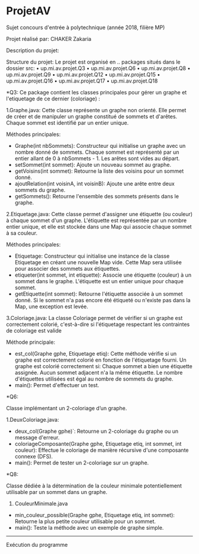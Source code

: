 # ProjetAV
Sujet concours d'entrée à polytechnique (année 2018, filière MP)

Projet réalisé par:
CHAKER Zakaria

Description du projet:


Structure du projet:
Le projet est organisé en .. packages situés dans le dossier src:
•	up.mi.av.projet.Q3
•	up.mi.av.projet.Q6
•	up.mi.av.projet.Q8
•	up.mi.av.projet.Q9
•	up.mi.av.projet.Q12
•	up.mi.av.projet.Q15
•	up.mi.av.projet.Q16
•	up.mi.av.projet.Q17
•	up.mi.av.projet.Q18

*Q3:
Ce package contient les classes principales pour gérer un graphe et l'etiquetage de ce dernier (coloriage) :

1.Graphe.java:
Cette classe représente un graphe non orienté. Elle permet de créer et de manipuler un graphe constitué de sommets et d'arêtes. Chaque sommet est identifié par un entier unique.

Méthodes principales:

- Graphe(int nbSommets): Constructeur qui initialise un graphe avec un nombre donné de sommets. Chaque sommet est représenté par un entier allant de 0 à nbSommets - 1. Les arêtes sont vides au départ.
- setSommet(int sommet): Ajoute un nouveau sommet au graphe.
- getVoisins(int sommet): Retourne la liste des voisins pour un sommet donné.
- ajoutRelation(int voisinA, int voisinB): Ajoute une arête entre deux sommets du graphe.
- getSommets(): Retourne l'ensemble des sommets présents dans le graphe.

2.Etiquetage.java: 
Cette classe permet d'assigner une étiquette (ou couleur) à chaque sommet d'un graphe. L'étiquette est représentée par un nombre entier unique, et elle est stockée dans une Map qui associe chaque sommet à sa couleur.

Méthodes principales:

- Etiquetage: Constructeur qui initialise une instance de la classe Etiquetage en créant une nouvelle Map vide. Cette Map sera utilisée pour associer des sommets aux étiquettes.
- etiqueter(int sommet, int etiquette): Associe une étiquette (couleur) à un sommet dans le graphe. L'étiquette est un entier unique pour chaque sommet.
- getEtiquette(int sommet): Retourne l'étiquette associée à un sommet donné. Si le sommet n'a pas encore été étiqueté ou n'existe pas dans la Map, une exception est levée.

3.Coloriage.java: 
La classe Coloriage permet de vérifier si un graphe est correctement colorié, c'est-à-dire si l'étiquetage respectant les contraintes de coloriage est valide

Méthode principale:

- est_col(Graphe gphe, Etiquetage etiq): Cette méthode vérifie si un graphe est correctement colorié en fonction de l'étiquetage fourni. Un graphe est colorié correctement si: Chaque sommet a bien une étiquette assignée. Aucun sommet adjacent n'a la même étiquette. Le nombre d'étiquettes utilisées est égal au nombre de sommets du graphe.
- main(): Permet d'effectuer un test.


*Q6:

Classe implémentant un 2-coloriage d’un graphe. 

1.DeuxColoriage.java:
- deux_col(Graphe gphe)`: Retourne un 2-coloriage du graphe ou un message d'erreur.
- coloriageComposante(Graphe gphe, Etiquetage etiq, int sommet, int couleur): Effectue le coloriage de manière récursive d'une composante connexe (DFS).  
- main(): Permet de tester un 2-coloriage sur un graphe.

*Q8:

Classe dédiée à la détermination de la couleur minimale potentiellement utilisable par un sommet dans un graphe.  

1. CouleurMinimale.java
- min_couleur_possible(Graphe gphe, Etiquetage etiq, int sommet): Retourne la plus petite couleur utilisable pour un sommet.  
- main(): Teste la méthode avec un exemple de graphe simple.  
  
________________________________________
Exécution du programme

